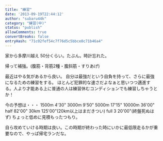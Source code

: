 ```yaml
---
title: "練習"
date: '2013-09-19T22:44:12'
author: "subaru44k"
category: "練習(中)"
status: "publish"
allowComments: true
convertBreaks: false
entryHash: "71c02fef54c7f76d5c5bbce0c71b46a4"
---
```

家から多摩川越え
50分くらい。たぶん。時計忘れた。

帰って補強。(腹筋・背筋2種・腹斜筋・すりあげ)

最近はやる気があるから良い。
自分は最強だという自負を持って、さらに最強になるための練習をする。
ほとんど犯罪的な速さだよなぁと思いつつ邁進する。人より才能ある上に普通の人は練習休むコンディションでも練習しちゃうとか！

今の予想は・・・
1500m 4'30"
3000m 9'50"
5000m 17'15"
10000m 36'00"
half 82'00"
30km 125'00"(20km以上はまだきつい)
full 3 20'00"(終盤死ぬはず)
ちょっと低めに見積もったつもり。

自ら攻めていける時期は良い。この時期が終わった時にいかに最低限走るかが重要なので、やっぱ帰宅ランだな。
